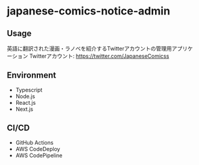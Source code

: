 # japanese-comics-notice-admin
## Usage
英語に翻訳された漫画・ラノベを紹介するTwitterアカウントの管理用アプリケーション
Twitterアカウント: https://twitter.com/JapaneseComicss

## Environment
- Typescript
- Node.js
- React.js
- Next.js

## CI/CD
- GitHub Actions
- AWS CodeDeploy
- AWS CodePipeline
